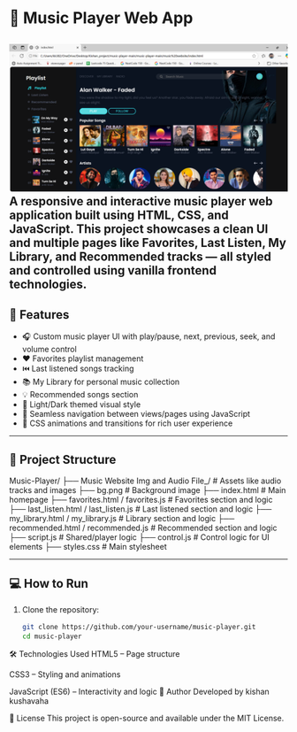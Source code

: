 # 🎵 Music Player Web App
![Alt Text](music_player.png)
A responsive and interactive music player web application built using **HTML**, **CSS**, and **JavaScript**. This project showcases a clean UI and multiple pages like Favorites, Last Listen, My Library, and Recommended tracks — all styled and controlled using vanilla frontend technologies.
---

## 🚀 Features

- 🎧 Custom music player UI with play/pause, next, previous, seek, and volume control
- ❤️ Favorites playlist management
- ⏮️ Last listened songs tracking
- 📚 My Library for personal music collection
- 💡 Recommended songs section
- 🌙 Light/Dark themed visual style
- 🔁 Seamless navigation between views/pages using JavaScript
- 🎨 CSS animations and transitions for rich user experience

---

## 📁 Project Structure
Music-Player/
├── Music Website Img and Audio File_/ # Assets like audio tracks and images
├── bg.png # Background image
├── index.html # Main homepage
├── favorites.html / favorites.js # Favorites section and logic
├── last_listen.html / last_listen.js # Last listened section and logic
├── my_library.html / my_library.js # Library section and logic
├── recommended.html / recommended.js # Recommended section and logic
├── script.js # Shared/player logic
├── control.js # Control logic for UI elements
├── styles.css # Main stylesheet

---
## 💻 How to Run

1. Clone the repository:
   ```bash
   git clone https://github.com/your-username/music-player.git
   cd music-player
🛠️ Technologies Used
HTML5 – Page structure

CSS3 – Styling and animations

JavaScript (ES6) – Interactivity and logic
🙌 Author
Developed by kishan kushavaha

📜 License
This project is open-source and available under the MIT License.